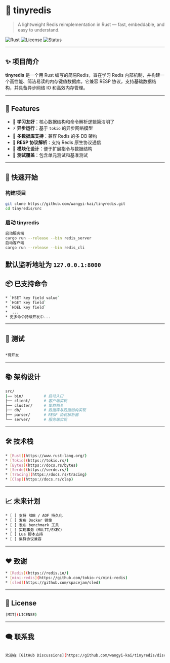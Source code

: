 
# 🚀 tinyredis

> A lightweight Redis reimplementation in Rust — fast, embeddable, and easy to understand.

![Rust](https://img.shields.io/badge/Rust-💛-orange)
![License](https://img.shields.io/github/license/wangyi-kai/tinyredis)
![Status](https://img.shields.io/badge/status-WIP-red)

---

## ✨ 项目简介

**tinyredis** 是一个用 Rust 编写的简易Redis，旨在学习 Redis 内部机制，并构建一个高性能、简洁易读的内存键值数据库。它兼容 RESP 协议，支持基础数据结构，并具备异步网络 IO 和高效内存管理。

---

## 🧱 Features

* 🧠 **学习友好**：核心数据结构和命令解析逻辑简洁明了
* ⚡ **异步运行**：基于 `tokio` 的异步网络模型
* 🧵 **多数据库支持**：兼容 Redis 的多 DB 架构
* 💾 **RESP 协议解析**：支持 Redis 原生协议通信
* 🔧 **模块化设计**：便于扩展指令与数据结构
* 🧪 **测试覆盖**：包含单元测试和基准测试

---

## 🚀 快速开始

### 构建项目
```bash
git clone https://github.com/wangyi-kai/tinyredis.git
cd tinyredis/src
```
### 启动 tinyredis
```bash
启动服务端
cargo run --release --bin redis_server
启动客户端
cargo run --release --bin redis_cli
```
默认监听地址为 `127.0.0.1:8000`
---
## 📦 已支持命令
```bash
* `HSET key field value`
* `HGET key field`
* `HDEL key field`
*  ...
* 更多命令持续开发中...
```

---

## 🧪 测试
```bash

*待开发
```
---

## 📚 架构设计
```bash
src/
|—— bin/         # 启动入口
├── client/      # 客户端实现
├── cluster/     # 集群相关
├── db/          # 数据库与数据结构实现
├── parser/      # RESP 协议解析器
└── server/      # 服务端实现
```
---
## 🛠️ 技术栈
```bash
* [Rust](https://www.rust-lang.org/)
* [Tokio](https://tokio.rs/)
* [Bytes](https://docs.rs/bytes)
* [Serde](https://serde.rs/)
* [Tracing](https://docs.rs/tracing)
* [Clap](https://docs.rs/clap)
```
---
## 📈 未来计划
```bash
* [ ] 支持 RDB / AOF 持久化
* [ ] 发布 Docker 镜像
* [ ] 发布 benchmark 工具
* [ ] 实现事务（MULTI/EXEC）
* [ ] Lua 脚本支持
* [ ] 集群协议兼容
```
---
## ❤️ 致谢
```bash
* [Redis](https://redis.io/)
* [mini-redis](https://github.com/tokio-rs/mini-redis)
* [sled](https://github.com/spacejam/sled)
```
---

## 📄 License
```bash
[MIT](LICENSE)
```
---

## 🗨️ 联系我
```bash

欢迎在 [GitHub Discussions](https://github.com/wangyi-kai/tinyredis/discussions) 提问交流，或提交 Issue / PR 🙌
```
